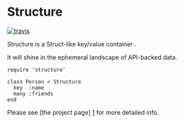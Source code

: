 # Structure

[![travis](https://secure.travis-ci.org/hakanensari/structure.png)](http://travis-ci.org/hakanensari/structure)

Structure is a Struct-like key/value container .

It will shine in the ephemeral landscape of API-backed data.

    require 'structure'

    class Person < Structure
      key  :name
      many :friends
    end

Please see [the project page] [1] for more detailed info.

[1]: http://code.papercavalier.com/structure/

